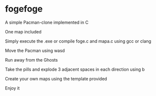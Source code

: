 # fogefoge
A simple Pacman-clone implemented in C


One map included

Simply execute the .exe or compile foge.c and mapa.c using gcc or clang

Move the Pacman  using wasd

Run away from the Ghosts 

Take the pills  and explode 3 adjacent spaces in each direction using b

Create your own maps using the template provided

Enjoy it
